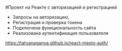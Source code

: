 #Проект на Реакте с авторизацией и регистрацией
 - Запросы на авторизацию, 
 - Pегистрация и проверка токена  
-  Подключена функциональность сайта
-  Реализована аутентификация пользователя

https://tatyanaganya.github.io/react-mesto-auth/
